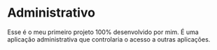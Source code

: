 <h1>Administrativo</h1>

<p>Esse é o meu primeiro projeto 100% desenvolvido por mim. É uma aplicação administrativa que controlaria o acesso a outras aplicações.</p>